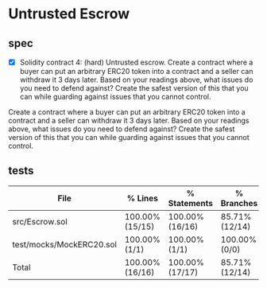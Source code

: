 # Untrusted Escrow

## spec

- [x] Solidity contract 4: (hard) Untrusted escrow. Create a contract where a buyer can put an arbitrary ERC20 token into a contract and a seller can withdraw it 3 days later. Based on your readings above, what issues do you need to defend against? Create the safest version of this that you can while guarding against issues that you cannot control.

Create a contract where a buyer can put an arbitrary ERC20 token into a contract and a seller can withdraw it 3 days later. Based on your readings above, what issues do you need to defend against? Create the safest version of this that you can while guarding against issues that you cannot control.

## tests

| File                     | % Lines         | % Statements    | % Branches     | % Funcs       |
| ------------------------ | --------------- | --------------- | -------------- | ------------- |
| src/Escrow.sol           | 100.00% (15/15) | 100.00% (16/16) | 85.71% (12/14) | 100.00% (2/2) |
| test/mocks/MockERC20.sol | 100.00% (1/1)   | 100.00% (1/1)   | 100.00% (0/0)  | 100.00% (1/1) |
| Total                    | 100.00% (16/16) | 100.00% (17/17) | 85.71% (12/14) | 100.00% (3/3) |
